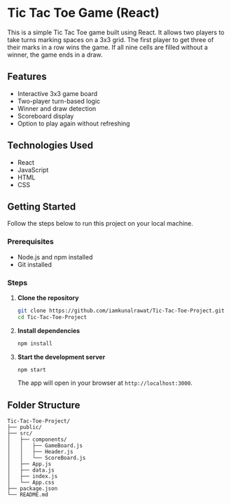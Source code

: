 # Tic Tac Toe Game (React)

This is a simple Tic Tac Toe game built using React. It allows two players to take turns marking spaces on a 3x3 grid. The first player to get three of their marks in a row wins the game. If all nine cells are filled without a winner, the game ends in a draw.

## Features

- Interactive 3x3 game board
- Two-player turn-based logic
- Winner and draw detection
- Scoreboard display
- Option to play again without refreshing

## Technologies Used

- React
- JavaScript
- HTML
- CSS

## Getting Started

Follow the steps below to run this project on your local machine.

### Prerequisites

- Node.js and npm installed
- Git installed

### Steps

1. **Clone the repository**
   ```bash
   git clone https://github.com/iamkunalrawat/Tic-Tac-Toe-Project.git
   cd Tic-Tac-Toe-Project
   ```

2. **Install dependencies**
   ```bash
   npm install
   ```

3. **Start the development server**
   ```bash
   npm start
   ```

   The app will open in your browser at `http://localhost:3000`.

## Folder Structure

```
Tic-Tac-Toe-Project/
├── public/
├── src/
│   ├── components/
│   │   ├── GameBoard.js
│   │   ├── Header.js
│   │   └── ScoreBoard.js
│   ├── App.js
│   ├── data.js
│   ├── index.js
│   └── App.css
├── package.json
└── README.md
```


